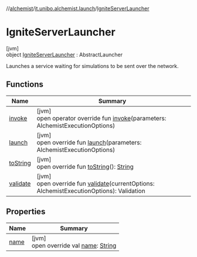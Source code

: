 //[alchemist](../../../index.md)/[it.unibo.alchemist.launch](../index.md)/[IgniteServerLauncher](index.md)

# IgniteServerLauncher

[jvm]\
object [IgniteServerLauncher](index.md) : AbstractLauncher

Launches a service waiting for simulations to be sent over the network.

## Functions

| Name | Summary |
|---|---|
| [invoke](../-single-run-swing-u-i/index.md#1772339418%2FFunctions%2F-267951372) | [jvm]<br>open operator override fun [invoke](../-single-run-swing-u-i/index.md#1772339418%2FFunctions%2F-267951372)(parameters: AlchemistExecutionOptions) |
| [launch](launch.md) | [jvm]<br>open override fun [launch](launch.md)(parameters: AlchemistExecutionOptions) |
| [toString](../-single-run-swing-u-i/index.md#-818434864%2FFunctions%2F-267951372) | [jvm]<br>open override fun [toString](../-single-run-swing-u-i/index.md#-818434864%2FFunctions%2F-267951372)(): [String](https://kotlinlang.org/api/latest/jvm/stdlib/kotlin/-string/index.html) |
| [validate](validate.md) | [jvm]<br>open override fun [validate](validate.md)(currentOptions: AlchemistExecutionOptions): Validation |

## Properties

| Name | Summary |
|---|---|
| [name](name.md) | [jvm]<br>open override val [name](name.md): [String](https://kotlinlang.org/api/latest/jvm/stdlib/kotlin/-string/index.html) |
